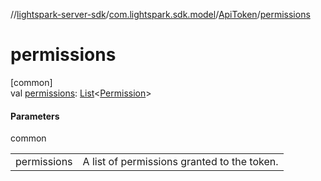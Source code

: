 //[lightspark-server-sdk](../../../index.md)/[com.lightspark.sdk.model](../index.md)/[ApiToken](index.md)/[permissions](permissions.md)

# permissions

[common]\
val [permissions](permissions.md): [List](https://kotlinlang.org/api/latest/jvm/stdlib/kotlin.collections/-list/index.html)&lt;[Permission](../-permission/index.md)&gt;

#### Parameters

common

| | |
|---|---|
| permissions | A list of permissions granted to the token. |
